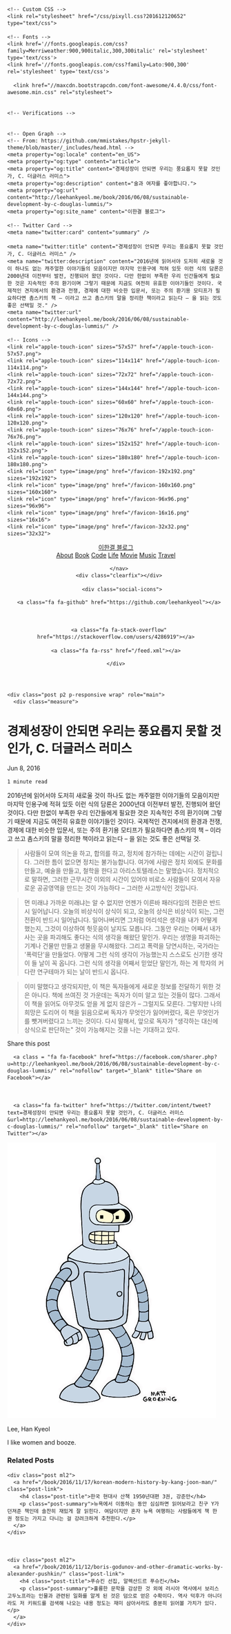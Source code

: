 <!DOCTYPE html>
<html>
<head>
    <meta charset="utf-8">
    <meta http-equiv="X-UA-Compatible" content="IE=edge">
    <title>경제성장이 안되면 우리는 풍요롭지 못할 것인가, C. 더글러스 러미스 &#8211; 이한결 블로그</title>
    <meta name="viewport" content="width=device-width, initial-scale=1">
    <meta name="description" content="2016년에 읽어서야 도저히 새로울 것이 하나도 없는 캐주얼한 이야기들의 모음이지만 마지막 인용구에 적혀 있듯 이런 식의 담론은 2000년대 이전부터 발전, 진행되어 왔던 것이다. 다만 한없이 부족한 우리 인간들에게 필요한 것은 지속적인 주의 환기이며 그렇기 때문에 지금도 여전히 유효한 이야기들인 것이다. 국제적인 견지에서의 환경과 전쟁, 경제에 대한 비슷한 입문서, 또는 주의 환기용 모티프가 필요하다면 촘스키의 책 – 이라고 쓰고 촘스키의 말을 정리한 책이라고 읽는다 – 을 읽는 것도 좋은 선택일 것.">
    <meta name="author" content="Lee Han Kyeol">
    <meta name="keywords" content="Book">
    <link rel="canonical" href="http://leehankyeol.me/book/2016/06/08/sustainable-development-by-c-douglas-lummis/">
    <link rel="alternate" type="application/rss+xml" title="RSS Feed for 이한결 블로그" href="/feed.xml" />

    <!-- Custom CSS -->
    <link rel="stylesheet" href="/css/pixyll.css?201612120652" type="text/css">

    <!-- Fonts -->
    <link href='//fonts.googleapis.com/css?family=Merriweather:900,900italic,300,300italic' rel='stylesheet' type='text/css'>
    <link href='//fonts.googleapis.com/css?family=Lato:900,300' rel='stylesheet' type='text/css'>
    
      <link href="//maxcdn.bootstrapcdn.com/font-awesome/4.4.0/css/font-awesome.min.css" rel="stylesheet">
    

    <!-- Verifications -->
    

    <!-- Open Graph -->
    <!-- From: https://github.com/mmistakes/hpstr-jekyll-theme/blob/master/_includes/head.html -->
    <meta property="og:locale" content="en_US">
    <meta property="og:type" content="article">
    <meta property="og:title" content="경제성장이 안되면 우리는 풍요롭지 못할 것인가, C. 더글러스 러미스">
    <meta property="og:description" content="술과 여자를 좋아합니다.">
    <meta property="og:url" content="http://leehankyeol.me/book/2016/06/08/sustainable-development-by-c-douglas-lummis/">
    <meta property="og:site_name" content="이한결 블로그">

    <!-- Twitter Card -->
    <meta name="twitter:card" content="summary" />
    
    <meta name="twitter:title" content="경제성장이 안되면 우리는 풍요롭지 못할 것인가, C. 더글러스 러미스" />
    <meta name="twitter:description" content="2016년에 읽어서야 도저히 새로울 것이 하나도 없는 캐주얼한 이야기들의 모음이지만 마지막 인용구에 적혀 있듯 이런 식의 담론은 2000년대 이전부터 발전, 진행되어 왔던 것이다. 다만 한없이 부족한 우리 인간들에게 필요한 것은 지속적인 주의 환기이며 그렇기 때문에 지금도 여전히 유효한 이야기들인 것이다. 국제적인 견지에서의 환경과 전쟁, 경제에 대한 비슷한 입문서, 또는 주의 환기용 모티프가 필요하다면 촘스키의 책 – 이라고 쓰고 촘스키의 말을 정리한 책이라고 읽는다 – 을 읽는 것도 좋은 선택일 것." />
    <meta name="twitter:url" content="http://leehankyeol.me/book/2016/06/08/sustainable-development-by-c-douglas-lummis/" />

    <!-- Icons -->
    <link rel="apple-touch-icon" sizes="57x57" href="/apple-touch-icon-57x57.png">
    <link rel="apple-touch-icon" sizes="114x114" href="/apple-touch-icon-114x114.png">
    <link rel="apple-touch-icon" sizes="72x72" href="/apple-touch-icon-72x72.png">
    <link rel="apple-touch-icon" sizes="144x144" href="/apple-touch-icon-144x144.png">
    <link rel="apple-touch-icon" sizes="60x60" href="/apple-touch-icon-60x60.png">
    <link rel="apple-touch-icon" sizes="120x120" href="/apple-touch-icon-120x120.png">
    <link rel="apple-touch-icon" sizes="76x76" href="/apple-touch-icon-76x76.png">
    <link rel="apple-touch-icon" sizes="152x152" href="/apple-touch-icon-152x152.png">
    <link rel="apple-touch-icon" sizes="180x180" href="/apple-touch-icon-180x180.png">
    <link rel="icon" type="image/png" href="/favicon-192x192.png" sizes="192x192">
    <link rel="icon" type="image/png" href="/favicon-160x160.png" sizes="160x160">
    <link rel="icon" type="image/png" href="/favicon-96x96.png" sizes="96x96">
    <link rel="icon" type="image/png" href="/favicon-16x16.png" sizes="16x16">
    <link rel="icon" type="image/png" href="/favicon-32x32.png" sizes="32x32">

    
</head>

<body class="site">
  <div class="site-wrap">
    <header class="site-header px2 px-responsive">
  <div class="mt2 wrap">
    <div class="measure">
      <a href="http://leehankyeol.me" class="site-title">이한결 블로그</a>
      <nav class="site-nav">
        <a href="/about/">About</a>
<a href="/book">Book</a>
<a href="/code">Code</a>
<a href="/life">Life</a>
<a href="/movie">Movie</a>
<a href="/music">Music</a>
<a href="/travel">Travel</a>

      </nav>
      <div class="clearfix"></div>
      
        <div class="social-icons">
  <div class="social-icons-right">
    
      <a class="fa fa-github" href="https://github.com/leehankyeol"></a>
    
    
    
      <a class="fa fa-stack-overflow" href="https://stackoverflow.com/users/4286919"></a>
    
    <a class="fa fa-rss" href="/feed.xml"></a>
    
    
    
    
    
    
  </div>
  <div class="right">
    
    
    
  </div>
</div>
<div class="clearfix"></div>

      
    </div>
  </div>
</header>


    <div class="post p2 p-responsive wrap" role="main">
      <div class="measure">
        


<div class="post-header mb2">
  <h1>경제성장이 안되면 우리는 풍요롭지 못할 것인가, C. 더글러스 러미스</h1>
  <span class="post-meta">Jun 8, 2016</span><br>
  
  <span class="post-meta small">
  
    1 minute read
  
  </span>
</div>

<article class="post-content">
  2016년에 읽어서야 도저히 새로울 것이 하나도 없는 캐주얼한 이야기들의 모음이지만 마지막 인용구에 적혀 있듯 이런 식의 담론은 2000년대 이전부터 발전, 진행되어 왔던 것이다. 다만 한없이 부족한 우리 인간들에게 필요한 것은 지속적인 주의 환기이며 그렇기 때문에 지금도 여전히 유효한 이야기들인 것이다. 국제적인 견지에서의 환경과 전쟁, 경제에 대한 비슷한 입문서, 또는 주의 환기용 모티프가 필요하다면 촘스키의 책 – 이라고 쓰고 촘스키의 말을 정리한 책이라고 읽는다 – 을 읽는 것도 좋은 선택일 것.

> 사람들이 모여 의논을 하고, 합의를 하고, 정치에 참가하는 데에는 시간이 걸립니다. 그러한 틈이 없으면 정치는 불가능합니다. 여가에 사람은 정치 외에도 문화를 만들고, 예술을 만들고, 철학을 한다고 아리스토텔레스는 말했습니다. 정치적으로 말하면, 그러한 근무시간 이외의 시간이 있어야 비로소 사람들이 모여서 자유로운 공공영역을 만드는 것이 가능하다 – 그러한 사고방식인 것입니다.

> 먼 미래냐 가까운 미래냐는 알 수 없지만 언젠가 이른바 패러다임의 전환은 반드시 일어납니다. 오늘의 비상식이 상식이 되고, 오늘의 상식은 비상식이 되는, 그런 전환이 반드시 일어납니다. 일어나버리면 그처럼 어리석은 생각을 내가 어떻게 했는지, 그것이 이상하여 헛웃음이 날지도 모릅니다. 그동안 우리는 어째서 내가 사는 곳을 파괴해도 좋다는 식의 생각을 해왔단 말인가. 우리는 생명을 파괴하는 기계나 건물만 만들고 생물을 무시해왔다. 그리고 폭력을 당연시하는, 국가라는 '폭력단'을 만들었다. 어떻게 그런 식의 생각이 가능했는지 스스로도 신기한 생각이 들 날이 꼭 옵니다. 그런 식의 생각을 어째서 믿었단 말인가, 하는 게 학자의 커다란 연구테마가 되는 날이 반드시 옵니다.

> 이미 말했다고 생각되지만, 이 책은 독자들에게 새로운 정보를 전달하기 위한 것은 아니다. 책에 쓰여진 것 가운데는 독자가 이미 알고 있는 것들이 많다. 그래서 이 책을 읽어도 아무것도 얻을 게 없지 않은가 – 그럴지도 모른다. 그렇지만 나의 희망은 도리어 이 책을 읽음으로써 독자가 무엇인가 잃어버렸다, 혹은 무엇인가를 뺏겨버렸다고 느끼는 것이다. 다시 말해서, 앞으로 독자가 "생각하는 대신에 상식으로 판단하는" 것이 가능해지는 것을 나는 기대하고 있다.

</article>


  <div class="share-page">
  Share this post

  <div class="share-links">
    
      <a class = "fa fa-facebook" href="https://facebook.com/sharer.php?u=http://leehankyeol.me/book/2016/06/08/sustainable-development-by-c-douglas-lummis/" rel="nofollow" target="_blank" title="Share on Facebook"></a>
    

    
      <a class="fa fa-twitter" href="https://twitter.com/intent/tweet?text=경제성장이 안되면 우리는 풍요롭지 못할 것인가, C. 더글러스 러미스&url=http://leehankyeol.me/book/2016/06/08/sustainable-development-by-c-douglas-lummis/" rel="nofollow" target="_blank" title="Share on Twitter"></a>
    

    

    

    

    

    

    

    


  </div>
</div>




  <div class="py2 post-footer">
  <img src="/images/bender.png" alt="Bender" class="avatar" />
  <p>
    Lee, Han Kyeol
  </p>
  <p>
    I like women and booze.
  </p>
</div>






  <h3 class="related-post-title">Related Posts</h3>
  
    
  
    
  
    
    <div class="post ml2">
      <a href="/book/2016/11/17/korean-modern-history-by-kang-joon-man/" class="post-link">
        <h4 class="post-title">한국 현대사 산책 1950년대편 3권, 강준만</h4>
        <p class="post-summary">뉴욕에서 이동하는 동안 심심하면 읽어보라고 친구 Y가 던져준 책인데 솔찬히 재밌게 잘 읽힌다. 여담이지만 혼자 뉴욕 여행하는 사람들에게 책 한 권 정도는 가지고 다니는 걸 강려크하게 추천한다.</p>
      </a>
    </div>
    
  
    
    <div class="post ml2">
      <a href="/book/2016/11/12/boris-godunov-and-other-dramatic-works-by-alexander-pushkin/" class="post-link">
        <h4 class="post-title">푸슈킨 선집, 알렉산드르 푸슈킨</h4>
        <p class="post-summary">훌륭한 문학을 감상한 것 외에 러시아 역사에서 보리스 고두노프라는 인물과 관련된 일화를 알게 된 것은 덤으로 얻은 수확이다. 역사 덕후가 아니더라도 저 키워드를 검색해 나오는 내용 정도는 재미 삼아서라도 충분히 읽어볼 가치가 있다.</p>
      </a>
    </div>
    
  
    
  
    
  
    
  
    
  
    
  
    
    <div class="post ml2">
      <a href="/book/2016/10/02/sanctuary-by-william-faulkner/" class="post-link">
        <h4 class="post-title">성역, 윌리엄 포크너</h4>
        <p class="post-summary">묘하게 엔딩이 주는 안정감이 감정선을 딱 잡아주어서 그런지, 시종일관 어두운 분위기라든지 아니면 끊임없이 단조감수 함수로 모두가 망해가는 이야기에 어느 정도 익숙해서인지는 모르겠지만 "미국 사디즘의 최고의 예"와 같은 수식어에 크게 공감할 수는 없지만 은근히 뒤죽박죽인 서술 방식, 의식의 흐름에 충실한 내면 표현(물론 모든 등장인물에 해당하는 말은 아니다.) 등을 고려하더라도 몰입도가 높고 감정 이입이 잘 되는 것을 보면 잘 쓰인 소설임은 분명하다.</p>
      </a>
    </div>
    
  


      </div>
    </div>
  </div>

  <footer class="center">
  <div class="measure">
    <small>
      Theme crafted with &lt;3 by <a href="http://johnotander.com">John Otander</a> (<a href="https://twitter.com/4lpine">@4lpine</a>), slightly updated withoug &lt;3 by <a href="http://leehankyeol.me">Lee Han Kyeol</a>.<br>
      &lt;/&gt; available on <a href="https://github.com/johnotander/pixyll">Github</a>.
    </small>
  </div>
</footer>

</body>
</html>
